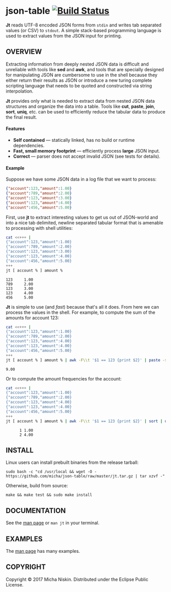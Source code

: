 # json-table [![Build Status](https://travis-ci.org/micha/json-table.svg?branch=master)](https://travis-ci.org/micha/json-table)

**Jt** reads UTF-8 encoded JSON forms from `stdin` and writes tab separated
values (or CSV) to `stdout`. A simple stack-based programming language is used
to extract values from the JSON input for printing.

## OVERVIEW

Extracting information from deeply nested JSON data is difficult and unreliable
with tools like **sed** and **awk**, and tools that are specially designed for
manipulating JSON are cumbersome to use in the shell because they either return
their results as JSON or introduce a new turing complete scripting language
that needs to be quoted and constructed via string interpolation.

**Jt** provides only what is needed to extract data from nested JSON data
structures and organize the data into a table. Tools like **cut**, **paste**,
**join**, **sort**, **uniq**, etc. can be used to efficiently reduce the
tabular data to produce the final result.

#### Features

* **Self contained** &mdash; statically linked, has no build or runtime dependencies.
* **Fast, small memory footprint** &mdash; efficiently process **large** JSON input.
* **Correct** &mdash; parser does not accept invalid JSON (see tests for details).

#### Example

Suppose we have some JSON data in a log file that we want to process:

```json
{"account":123,"amount":1.00}
{"account":789,"amount":2.00}
{"account":123,"amount":3.00}
{"account":123,"amount":4.00}
{"account":456,"amount":5.00}
```

First, use **jt** to extract interesting values to get us out of JSON-world and
into a nice tab delimited, newline separated tabular format that is amenable to
processing with shell utilities:

```bash
cat <<+++ |
{"account":123,"amount":1.00}
{"account":789,"amount":2.00}
{"account":123,"amount":3.00}
{"account":123,"amount":4.00}
{"account":456,"amount":5.00}
+++
jt [ account % ] amount %
```
```
123     1.00
789     2.00
123     3.00
123     4.00
456     5.00
```

**Jt** is simple to use (and *fast*) because that's all it does. From here we
can process the values in the shell. For example, to compute the sum of the
amounts for account 123:

```bash
cat <<+++ |
{"account":123,"amount":1.00}
{"account":789,"amount":2.00}
{"account":123,"amount":4.00}
{"account":123,"amount":4.00}
{"account":456,"amount":5.00}
+++
jt [ account % ] amount % | awk -F\\t '$1 == 123 {print $2}' | paste -sd+ |bc
```
```
9.00
```

Or to compute the amount frequencies for the account:

```bash
cat <<+++ |
{"account":123,"amount":1.00}
{"account":789,"amount":2.00}
{"account":123,"amount":4.00}
{"account":123,"amount":4.00}
{"account":456,"amount":5.00}
+++
jt [ account % ] amount % | awk -F\\t '$1 == 123 {print $2}' | sort | uniq -c
```
```
      1 1.00
      2 4.00
```

## INSTALL

Linux users can install prebuilt binaries from the release tarball:

```
sudo bash -c "cd /usr/local && wget -O - https://github.com/micha/json-table/raw/master/jt.tar.gz | tar xzvf -"
```

Otherwise, build from source:

```
make && make test && sudo make install
```

## DOCUMENTATION

See the [man page][man] or `man jt` in your terminal.

## EXAMPLES

The [man page][man] has many examples.

## COPYRIGHT

Copyright © 2017 Micha Niskin. Distributed under the Eclipse Public License.

[man]: http://htmlpreview.github.io/?https://raw.githubusercontent.com/micha/json-table/master/jt.1.html

